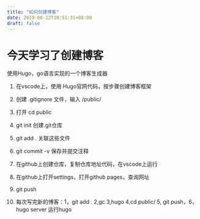 ```yaml
---
title: "如何创建博客"
date: 2019-08-12T10:51:31+08:00
draft: false
---
```


# 今天学习了创建博客

使用Hugo，go语言实现的一个博客生成器

1. 在vscode上，使用 Hugo官网代码，按步骤创建博客框架

2. 创建 .gitignore 文件，输入 /public/

3. 打开 cd public

4. git init  创建.git仓库

5. git add .  关联这些文件

6. git commit -v 保存并提交注释

7. 在github上创建仓库，复制仓库地址代码，在vscode上运行

8. 在github上打开settings，打开github pages，查询网址

9. git push

10. 每次写完新的博客：1，git add .  2,gc  3,hugo  4,cd public/   5,
git push，6，hugo server 运行hugo




